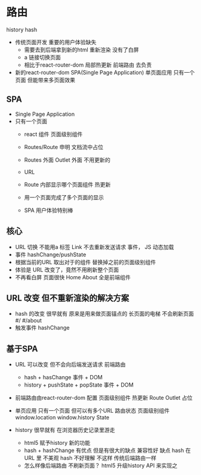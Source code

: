 # 路由

history
hash

- 传统页面开发
  重要的用户体验缺失
  - 需要去到后端拿到新的html 重新渲染
      没有了白屏
  - a 链接切换页面
  - 相比于react-router-dom 局部热更新
  前端路由  去负责
- 新的react-router-dom  SPA(Single Page Application) 单页面应用
  只有一个页面 但能带来多页面效果

## SPA
- Single Page Application
- 只有一个页面
  - react 组件
    页面级别组件
  - Routes/Route 申明  文档流中占位
  - Routes 外面  Outlet 外面 不用更新的
  - URL 
  - Route 内部显示哪个页面组件
    热更新
  
  - 用一个页面完成了多个页面的显示
  - SPA 用户体验特别棒

## 核心
- URL 切换
    不能用a 标签
    Link 
    不去重新发送请求 
    事件， JS 动态加载
- 事件 hashChange/pushState
- 根据当前的URL  取出对于的组件 
  替换掉之前的页面级别组件
- 体验是
    URL 改变了，竟然不用刷新整个页面
- 不再看白屏
  页面很快
  Home About  全是前端组件

## URL 改变 但不重新渲染的解决方案
- hash 的改变  很早就有
    原来是用来做页面锚点的  长页面的电梯
    不会刷新页面
    #/   #/about  
- 触发事件  hashChange

## 基于SPA
- URL 可以改变 但不会向后端发送请求  前端路由
    - hash + hasChange 事件 + DOM
    - history + pushState + popState 事件 + DOM
- 前端路由由react-router-dom 配置  页面级别组件
  热更新  Route
  Outlet 占位
- 单页应用
  只有一个页面 但可以有多个URL  路由状态
  页面级别组件
  window.location  window.history
  State

- history
  很早就有  在浏览器历史记录里游走
  - html5 赋予history 新的功能
  - hash + hashChange 有优点  但是有很大的缺点
    兼容性好
    缺点  hash 在URL 里 不美观
    hash 不好理解
    不这样  传统后端路由一样
  - 怎么样像后端路由  不刷新页面？
    html5 升级history  API 来实现之